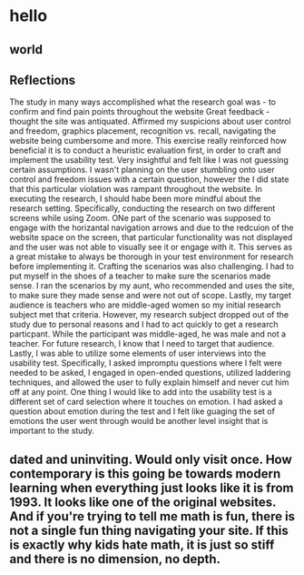 # hello
## world

## Reflections
The study in many ways accomplished what the research goal was - to confirm and find pain points throughout the website
Great feedback - thought the site was antiquated. Affirmed my suspicions about user control and freedom, graphics placement, recognition vs. recall, navigating the website being cumbersome and more. This exercise really reinforced how beneficial it is to conduct a heuristic evaluation first, in order to craft and implement the usability test. Very insightful and felt like I was not guessing certain assumptions. 
I wasn't planning on the user stumbling onto user control and freedom issues with a certain question, however the I did state that this particular violation was rampant throughout the website. 
In executing the research, I should habe been more mindful about the research setting. Specifically, conducting the research on two different screens while using Zoom. ONe part of the scenario was supposed to engage with the horizantal navigation arrows and due to the redcuion of the website space on the screen, that particular functionality was not displayed and the user was not able to visually see it or engage with it. This serves as a great mistake to always be thorough in your test environment for research before implementing it. Crafting the scenarios was also challenging. I had to put myself in the shoes of a teacher to make sure the scenarios made sense. I ran the scenarios by my aunt, who recommended and uses the site, to make sure they made sense and were not out of scope. Lastly, my target audience is teachers who are middle-aged women so my initial research subject met that criteria. However, my research subject dropped out of the study due to personal reasons and I had to act quickly to get a research particpant. While the participant was middle-aged, he was male and not a teacher. For future research, I know that I need to target that audience. Lastly, I was able to utilize some elements of user interviews into the usability test. Specifically, I asked impromptu questions where I felt were needed to be asked, I engaged in open-ended questions, utilized laddering techniques, and allowed the user to fully explain himself and never cut him off at any point. One thing I would like to add into the usability test is a different set of card selection where it touches on emotion. I had asked a question about emotion during the test and I felt like guaging the set of emotions the user went through would be another level insight that is important to the study. 
## dated and uninviting. Would only visit once. How contemporary is this going be towards modern learning when everything just looks like it is from 1993. It looks like one of the original websites. And if you're trying to tell me math is fun, there is not a single fun thing navigating your site. If this is exactly why kids hate math, it is just so stiff and there is no dimension, no depth.

